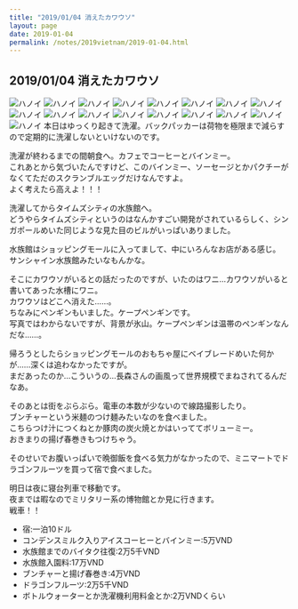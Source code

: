 ```yaml
---
title: "2019/01/04 消えたカワウソ"
layout: page
date: 2019-01-04
permalink: /notes/2019vietnam/2019-01-04.html
---
```


## 2019/01/04 消えたカワウソ
![ハノイ](images/08.jpeg "ハノイ") 
![ハノイ](images/09.jpeg "ハノイ") 
![ハノイ](images/10.jpeg "ハノイ") 
![ハノイ](images/11.jpeg "ハノイ") 
![ハノイ](images/12.jpeg "ハノイ") 
![ハノイ](images/13.jpeg "ハノイ") 
![ハノイ](images/14.jpeg "ハノイ") 
![ハノイ](images/15.jpeg "ハノイ") 
![ハノイ](images/16.jpeg "ハノイ") 
![ハノイ](images/17.jpeg "ハノイ") 
![ハノイ](images/18.jpeg "ハノイ") 
![ハノイ](images/19.jpeg "ハノイ") 
![ハノイ](images/20.jpeg "ハノイ") 
![ハノイ](images/21.jpeg "ハノイ") 
![ハノイ](images/22.jpeg "ハノイ") 
![ハノイ](images/23.jpeg "ハノイ") 
![ハノイ](images/25.jpeg "ハノイ") 
本日はゆっくり起きて洗濯。バックパッカーは荷物を極限まで減らすので定期的に洗濯しないといけないのです。  
  
洗濯が終わるまでの間朝食へ。カフェでコーヒーとバインミー。  
これあとから気づいたんですけど、このバインミー、ソーセージとかパクチーがなくてただのスクランブルエッグだけなんですよ。  
よく考えたら高えよ！！！  
  
洗濯してからタイムズシティの水族館へ。  
どうやらタイムズシティというのはなんかすごい開発がされているらしく、シンガポールめいた同じような見た目のビルがいっぱいありました。  
  
水族館はショッピングモールに入ってまして、中にいろんなお店がある感じ。  
サンシャイン水族館みたいなもんかな。  
  
そこにカワウソがいるとの話だったのですが、いたのはワニ…カワウソがいると書いてあった水槽にワニ。  
カワウソはどこへ消えた……。  
ちなみにペンギンもいました。ケープペンギンです。  
写真ではわからないですが、背景が氷山。ケープペンギンは温帯のペンギンなんだな……。  
  
帰ろうとしたらショッピングモールのおもちゃ屋にベイブレードめいた何かが……深くは追わなかったですが。  
まだあったのか…こういうの…長森さんの画風って世界規模でまねされてるんだなあ。  
  
そのあとは街をぶらぶら。電車の本数が少ないので線路撮影したり。  
ブンチャーという米麺のつけ麺みたいなのを食べました。  
こちらつけ汁につくねとか豚肉の炭火焼とかはいっててボリューミー。  
おきまりの揚げ春巻きもつけちゃう。  
  
そのせいでお腹いっぱいで晩御飯を食べる気力がなかったので、ミニマートでドラゴンフルーツを買って宿で食べました。  
  
明日は夜に寝台列車で移動です。  
夜までは暇なのでミリタリー系の博物館とか見に行きます。  
戦車！！  

- 宿:一泊10ドル
- コンデンスミルク入りアイスコーヒーとバインミー:5万VND
- 水族館までのバイタク往復:2万5千VND
- 水族館入園料:17万VND
- ブンチャーと揚げ春巻き:4万VND
- ドラゴンフルーツ:2万5千VND
- ボトルウォーターとか洗濯機利用料金とか:2万VNDくらい